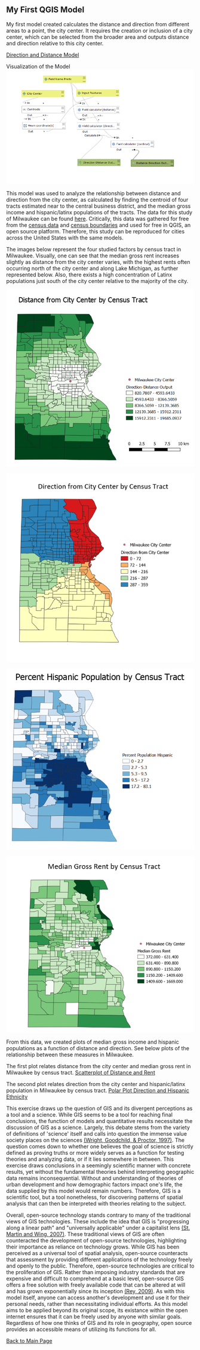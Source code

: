 ## My First QGIS Model

My first model created calculates the distance and direction from different areas to a point, the city center. It requires the creation or inclusion of a city center, which can be selected from the broader area and outputs distance and direction relative to this city center.

[Direction and Distance Model](distdirmodelnov2.model3)

Visualization of the Model
![Distance Direction Model](model.PNG)

This model was used to analyze the relationship between distance and direction from the city center, as calculated by finding the centroid of four tracts estimated near to the central business district, and the median gross income and hispanic/latinx populations of the tracts. The data for this study of Milwaukee can be found [here](MilwaukeeData.zip).  Critically, this data was gathered for free from the [census data](https://factfinder.census.gov/) and [census boundaries]( https://www.census.gov/geographies/mapping-files/timeseries/geo/carto-boundary-file.htm) and used for free in QGIS, an open source platform.  Therefore, this study can be reproduced for cities across the United States with the same models.  

The images below represent the four studied factors by census tract in Milwaukee.  Visually, one can see that the median gross rent increases slightly as distance from the city center varies, with the highest rents often occurring north of the city center and along Lake Michigan, as further represented below. Also, there exists a high concentration of Latinx populations just south of the city center relative to the majority of the city.   

![Distance from City Center](mildist2.PNG)

![Direction from City Center](direction.PNG)

![Hispanic Population](latpop.PNG)

![Median Gross Rent](rent.PNG)

From this data, we created plots of median gross income and hispanic populations as a function of distance and direction.  See below plots of the relationship between these measures in Milwaukee.  

The first plot relates distance from the city center and median gross rent in Milwaukee by census tract.
[Scatterplot of Distance and Rent](distanceplotnew.html)

The second plot relates direction from the city center and hispanic/latinx population in Milwaukee by census tract.
[Polar Plot Direction and Hispanic Ethnicity](directionplooot.html)

This exercise draws up the question of GIS and its divergent perceptions as a tool and a science.  While GIS seems to be a tool for reaching final conclusions, the function of models and quantitative results necessitate the discussion of GIS as a science.  Largely, this debate stems from the variety of definitions of 'science' itself and calls into question the immense value society places on the sciences [(Wright, Goodchild, & Proctor, 1997)](https://doi.org/10.1111/0004-5608.872057).  The question comes down to whether one believes the goal of science is strictly defined as proving truths or more widely serves as a function for testing theories and analyzing data, or if it lies somewhere in between. This exercise draws conclusions in a seemingly scientific manner with concrete results, yet without the fundamental theories behind interpreting geographic data remains inconsequential.  Without and understanding of theories of urban development and how demographic factors impact one's life, the data supplied by this model would remain numbers.  Therefore, GIS is a scientific tool, but a tool nonetheless, for discovering patterns of spatial analysis that can then be interpreted with theories relating to the subject.   

Overall, open-source technology stands contrary to many of the traditional views of GIS technologies.  These include the idea that GIS is "progressing along a linear path" and "universally applicable" under a capitalist lens [(St. Martin and Wing, 2007)](https://doi.org/10.3138/carto.42.3.235).  These traditional views of GIS are often counteracted the development of open-source technologies, highlighting their importance as reliance on technology grows.  While GIS has been perceived as a universal tool of spatial analysis, open-source counteracts that assessment by providing different applications of the technology freely and openly to the public.  Therefore, open-source technologies are critical to the proliferation of GIS.  Rather than imposing industry standards that are expensive and difficult to comprehend at a basic level, open-source GIS offers a free solution with freely available code that can be altered at will and has grown exponentially since its inception [(Rey, 2009)](https://doi.org/10.1007/s10109-009-0086-8).  As with this model itself, anyone can access another's development and use it for their personal needs, rather than necessitating individual efforts.  As this model aims to be applied beyond its original scope, its existance within the open internet ensures that it can be freely used by anyone with similar goals.  Regardless of how one thinks of GIS and its role in geography, open source provides an accessible means of utilizing its functions for all.     

[Back to Main Page](https://pdickson2.github.io/)
